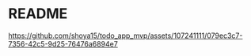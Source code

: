 # README

https://github.com/shoya15/todo_app_mvp/assets/107241111/079ec3c7-7356-42c5-9d25-76476a6894e7


